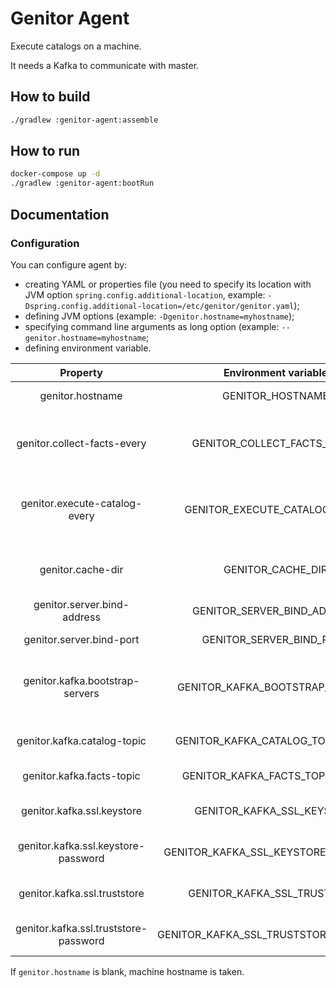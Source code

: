 # Genitor Agent

Execute catalogs on a machine.

It needs a Kafka to communicate with master.

## How to build

```bash
./gradlew :genitor-agent:assemble
```

## How to run

```bash
docker-compose up -d
./gradlew :genitor-agent:bootRun
```

## Documentation
### Configuration
You can configure agent by:
- creating YAML or properties file (you need to specify its location with JVM option `spring.config.additional-location`, example: `-Dspring.config.additional-location=/etc/genitor/genitor.yaml`);
- defining JVM options (example: `-Dgenitor.hostname=myhostname`);
- specifying command line arguments as long option (example: `--genitor.hostname=myhostname`;
- defining environment variable.

|                Property               |          Environment variable         |                   Description                   |  Default value |
|:-------------------------------------:|:-------------------------------------:|:-----------------------------------------------:|:--------------:|
|            genitor.hostname           |            GENITOR_HOSTNAME           |              Hostname of this node              |        -       |
|      genitor.collect-facts-every      |      GENITOR_COLLECT_FACTS_EVERY      |  Number of minutes between two facts collection |        5       |
|     genitor.execute-catalog-every     |     GENITOR_EXECUTE_CATALOG_EVERY     | Number of minutes between two catalog execution |        5       |
|           genitor.cache-dir           |           GENITOR_CACHE_DIR           |     Path to directory in which save catalog     |      cache     |
|      genitor.server.bind-address      |      GENITOR_SERVER_BIND_ADDRESS      |               Server bind address               |    127.0.0.1   |
|        genitor.server.bind-port       |        GENITOR_SERVER_BIND_PORT       |                 Server bind port                |      2010      |
|    genitor.kafka.bootstrap-servers    |    GENITOR_KAFKA_BOOTSTRAP_SERVERS    |        Kafka servers comma-separated list       | localhost:9093 |
|      genitor.kafka.catalog-topic      |    GENITOR_KAFKA_CATALOG_TOPIC_NAME   |              Name of catalog topic              |     catalog    |
|       genitor.kafka.facts-topic       |     GENITOR_KAFKA_FACTS_TOPIC_NAME    |               Name of facts topic               |      facts     |
|       genitor.kafka.ssl.keystore      |       GENITOR_KAFKA_SSL_KEYSTORE      |              Path to Kafka keystore             |        -       |
|  genitor.kafka.ssl.keystore-password  |  GENITOR_KAFKA_SSL_KEYSTORE_PASSWORD  |            Password of Kafka keystore           |        -       |
|      genitor.kafka.ssl.truststore     |      GENITOR_KAFKA_SSL_TRUSTSTORE     |             Path to Kafka truststore            |        -       |
| genitor.kafka.ssl.truststore-password | GENITOR_KAFKA_SSL_TRUSTSTORE_PASSWORD |           Password of Kafka truststore          |        -       |

If `genitor.hostname` is blank, machine hostname is taken.
